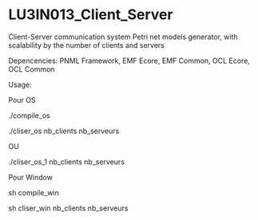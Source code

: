 # LU3IN013_Client_Server
Client-Server communication system Petri net models generator, with scalability by the number of clients and servers

Depencencies: PNML Framework, EMF Ecore, EMF Common, OCL Ecore, OCL Common

Usage:

Pour OS

./compile_os

./cliser_os nb_clients nb_serveurs

OU

./cliser_os_1 nb_clients nb_serveurs

Pour Window

sh compile_win

sh cliser_win nb_clients nb_serveurs

